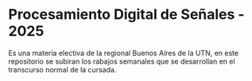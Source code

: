 # Procesamiento Digital de Señales - 2025

Es una materia electiva de la regional Buenos Aires de la UTN, en este repositorio se subiran los rabajos semanales que se desarrollan en el transcurso normal de la cursada.

